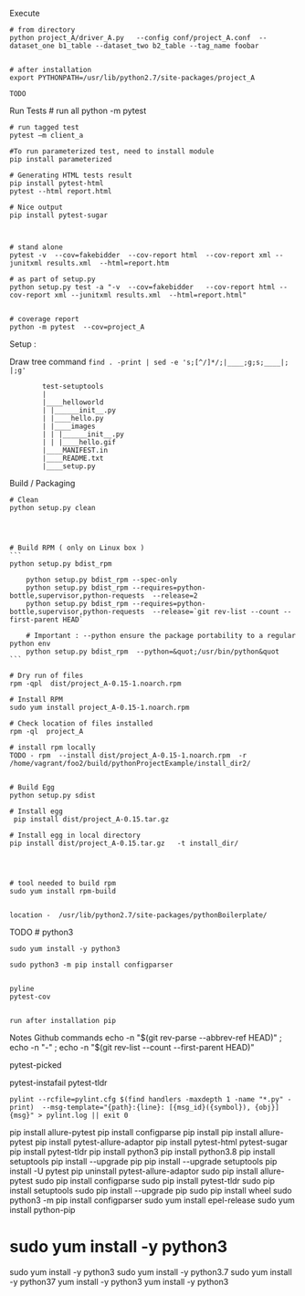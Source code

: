 

Execute  
 
    # from directory 
    python project_A/driver_A.py   --config conf/project_A.conf  --dataset_one b1_table --dataset_two b2_table --tag_name foobar


    # after installation 
    export PYTHONPATH=/usr/lib/python2.7/site-packages/project_A

    TODO 




Run Tests 
    # run all 
    python -m pytest

    # run tagged test 
    pytest –m client_a

    #To run parameterized test, need to install module 
    pip install parameterized

    # Generating HTML tests result
    pip install pytest-html
    pytest --html report.html

    # Nice output 
    pip install pytest-sugar
     


    # stand alone 
    pytest -v  --cov=fakebidder  --cov-report html  --cov-report xml --junitxml results.xml  --html=report.htm 

    # as part of setup.py 
    python setup.py test -a "-v  --cov=fakebidder   --cov-report html --cov-report xml --junitxml results.xml  --html=report.html"


    # coverage report 
    python -m pytest  --cov=project_A






   

Setup  :

   Draw tree command 
   ```find . -print | sed -e 's;[^/]*/;|____;g;s;____|; |;g' ```

            test-setuptools
            |
            |____helloworld
            | |______init__.py
            | |____hello.py
            | |____images
            | | |______init__.py
            | | |____hello.gif
            |____MANIFEST.in
            |____README.txt
            |____setup.py


Build / Packaging 


    # Clean 
    python setup.py clean

    


    # Build RPM ( only on Linux box )
    ```
    python setup.py bdist_rpm
 
        python setup.py bdist_rpm --spec-only  
        python setup.py bdist_rpm --requires=python-bottle,supervisor,python-requests  --release=2
        python setup.py bdist_rpm --requires=python-bottle,supervisor,python-requests  --release=`git rev-list --count --first-parent HEAD`

        # Important : --python ensure the package portability to a regular python env
        python setup.py bdist_rpm  --python=&quot;/usr/bin/python&quot
    ```

    # Dry run of files 
    rpm -qpl  dist/project_A-0.15-1.noarch.rpm

    # Install RPM
    sudo yum install project_A-0.15-1.noarch.rpm

    # Check location of files installed 
    rpm -ql  project_A

    # install rpm locally 
    TODO - rpm  --install dist/project_A-0.15-1.noarch.rpm  -r /home/vagrant/foo2/build/pythonProjectExample/install_dir2/


    # Build Egg 
    python setup.py sdist

    # Install egg 
     pip install dist/project_A-0.15.tar.gz

    # Install egg in local directory 
    pip install dist/project_A-0.15.tar.gz   -t install_dir/




    # tool needed to build rpm 
    sudo yum install rpm-build


    location -  /usr/lib/python2.7/site-packages/pythonBoilerplate/







TODO 
    # python3 
  
    sudo yum install -y python3

    sudo python3 -m pip install configparser


    pyline 
    pytest-cov


    run after installation pip 






Notes 
   Github commands 
   echo -n "$(git rev-parse --abbrev-ref HEAD)" ; echo -n "-" ; echo -n "$(git rev-list --count --first-parent HEAD)"







pytest-picked

pytest-instafail
pytest-tldr

```pylint --rcfile=pylint.cfg $(find handlers -maxdepth 1 -name "*.py" -print)  --msg-template="{path}:{line}: [{msg_id}({symbol}), {obj}] {msg}" > pylint.log || exit 0```







pip install allure-pytest
pip install configparse
pip install pip install allure-pytest
pip install pytest-allure-adaptor
pip install pytest-html pytest-sugar
pip install pytest-tldr
pip install python3
pip install python3.8
pip install setuptools
pip install --upgrade pip
pip install --upgrade  setuptools
pip install -U pytest
pip uninstall pytest-allure-adaptor
sudo pip install allure-pytest
sudo pip install configparse
sudo pip install pytest-tldr
sudo pip install setuptools
sudo pip install --upgrade pip
sudo pip install wheel
sudo python3 -m pip install configparser
sudo yum install epel-release
sudo yum install python-pip
# sudo yum install -y python3
sudo yum install -y python3
sudo yum install -y python3.7
sudo yum install -y python37
yum install -y python3
yum install -y python3


